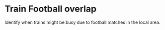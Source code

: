 # Train Football overlap
Identify when trains might be busy due to football matches in the local area.
